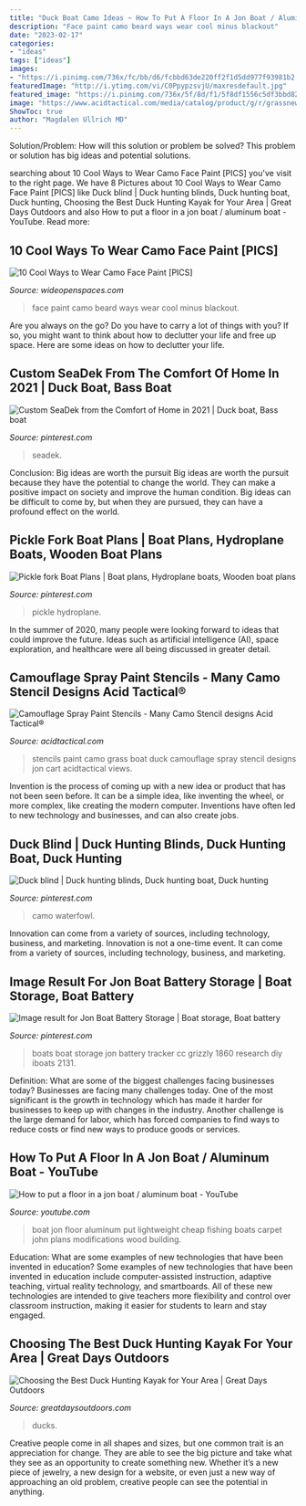 ```yaml
---
title: "Duck Boat Camo Ideas ~ How To Put A Floor In A Jon Boat / Aluminum Boat"
description: "Face paint camo beard ways wear cool minus blackout"
date: "2023-02-17"
categories:
- "ideas"
tags: ["ideas"]
images:
- "https://i.pinimg.com/736x/fc/bb/d6/fcbbd63de220ff2f1d5dd977f93981b2.jpg"
featuredImage: "http://i.ytimg.com/vi/C0PpypzsvjU/maxresdefault.jpg"
featured_image: "https://i.pinimg.com/736x/5f/8d/f1/5f8df1556c5df3bbd82d6c11bfffd449.jpg"
image: "https://www.acidtactical.com/media/catalog/product/g/r/grassnewa_b.jpg"
ShowToc: true
author: "Magdalen Ullrich MD"
---
```



Solution/Problem: How will this solution or problem be solved?
This problem or solution has big ideas and potential solutions.

	

		
searching about 10 Cool Ways to Wear Camo Face Paint [PICS] you've visit to the right page. We have 8 Pictures about 10 Cool Ways to Wear Camo Face Paint [PICS] like Duck blind | Duck hunting blinds, Duck hunting boat, Duck hunting, Choosing the Best Duck Hunting Kayak for Your Area | Great Days Outdoors and also How to put a floor in a jon boat / aluminum boat - YouTube. Read more:
		
    
## 10 Cool Ways To Wear Camo Face Paint [PICS]

<img loading=lazy src="http://cdn0.wideopenspaces.com/wp-content/uploads/2014/10/Facepaint4.jpg" onerror="this.onerror=null;this.src='https://tse3.mm.bing.net/th?id=OIP.IuJ-vKxWuhoFnjikAhQZrAHaLK&amp;pid=15.1';" alt="10 Cool Ways to Wear Camo Face Paint [PICS]">

_Source: wideopenspaces.com_

>face paint camo beard ways wear cool minus blackout. 

	

Are you always on the go? Do you have to carry a lot of things with you? If so, you might want to think about how to declutter your life and free up space. Here are some ideas on how to declutter your life.

    
## Custom SeaDek From The Comfort Of Home In 2021 | Duck Boat, Bass Boat

<img loading=lazy src="https://i.pinimg.com/736x/2e/f7/d2/2ef7d2e62327b5f34da9e72eba17a4c2.jpg" onerror="this.onerror=null;this.src='https://tse1.mm.bing.net/th?id=OIP.mjay_9xVYsJZYFqN87zpCwHaJ3&amp;pid=15.1';" alt="Custom SeaDek from the Comfort of Home in 2021 | Duck boat, Bass boat">

_Source: pinterest.com_

>seadek. 

	

Conclusion: Big ideas are worth the pursuit
Big ideas are worth the pursuit because they have the potential to change the world. They can make a positive impact on society and improve the human condition. Big ideas can be difficult to come by, but when they are pursued, they can have a profound effect on the world.

    
## Pickle Fork Boat Plans | Boat Plans, Hydroplane Boats, Wooden Boat Plans

<img loading=lazy src="https://i.pinimg.com/736x/fc/bb/d6/fcbbd63de220ff2f1d5dd977f93981b2.jpg" onerror="this.onerror=null;this.src='https://tse3.mm.bing.net/th?id=OIP.16G3ziW3uiburX5gGhgPiQHaEU&amp;pid=15.1';" alt="Pickle fork Boat Plans | Boat plans, Hydroplane boats, Wooden boat plans">

_Source: pinterest.com_

>pickle hydroplane. 

	

In the summer of 2020, many people were looking forward to ideas that could improve the future. Ideas such as artificial intelligence (AI), space exploration, and healthcare were all being discussed in greater detail. 

    
## Camouflage Spray Paint Stencils - Many Camo Stencil Designs Acid Tactical®

<img loading=lazy src="https://www.acidtactical.com/media/catalog/product/g/r/grassnewa_b.jpg" onerror="this.onerror=null;this.src='https://tse4.mm.bing.net/th?id=OIP.Uf0jl84IvH8CjaGviXE87QHaFw&amp;pid=15.1';" alt="Camouflage Spray Paint Stencils - Many Camo Stencil designs Acid Tactical®">

_Source: acidtactical.com_

>stencils paint camo grass boat duck camouflage spray stencil designs jon cart acidtactical views. 

	

Invention is the process of coming up with a new idea or product that has not been seen before. It can be a simple idea, like inventing the wheel, or more complex, like creating the modern computer. Inventions have often led to new technology and businesses, and can also create jobs.

    
## Duck Blind | Duck Hunting Blinds, Duck Hunting Boat, Duck Hunting

<img loading=lazy src="https://i.pinimg.com/736x/5f/8d/f1/5f8df1556c5df3bbd82d6c11bfffd449.jpg" onerror="this.onerror=null;this.src='https://tse4.mm.bing.net/th?id=OIP.SX2Zs32S-_EyqrkYXXKHtQHaJ3&amp;pid=15.1';" alt="Duck blind | Duck hunting blinds, Duck hunting boat, Duck hunting">

_Source: pinterest.com_

>camo waterfowl. 

	

Innovation can come from a variety of sources, including technology, business, and marketing.
Innovation is not a one-time event. It can come from a variety of sources, including technology, business, and marketing.

    
## Image Result For Jon Boat Battery Storage | Boat Storage, Boat Battery

<img loading=lazy src="https://i.pinimg.com/originals/ac/6f/6d/ac6f6d6e593de7d05572f6bc4f0abf55.jpg" onerror="this.onerror=null;this.src='https://tse1.mm.bing.net/th?id=OIP.A97bsjTcv0fg1Ic2Djzu7wHaE8&amp;pid=15.1';" alt="Image result for Jon Boat Battery Storage | Boat storage, Boat battery">

_Source: pinterest.com_

>boats boat storage jon battery tracker cc grizzly 1860 research diy iboats 2131. 

	

Definition: What are some of the biggest challenges facing businesses today?
Businesses are facing many challenges today. One of the most significant is the growth in technology which has made it harder for businesses to keep up with changes in the industry. Another challenge is the large demand for labor, which has forced companies to find ways to reduce costs or find new ways to produce goods or services.

    
## How To Put A Floor In A Jon Boat / Aluminum Boat - YouTube

<img loading=lazy src="http://i.ytimg.com/vi/C0PpypzsvjU/maxresdefault.jpg" onerror="this.onerror=null;this.src='https://tse4.mm.bing.net/th?id=OIP.TTfmBi0M06gqfNN9xkZLbQHaEK&amp;pid=15.1';" alt="How to put a floor in a jon boat / aluminum boat - YouTube">

_Source: youtube.com_

>boat jon floor aluminum put lightweight cheap fishing boats carpet john plans modifications wood building. 

	

Education: What are some examples of new technologies that have been invented in education?
Some examples of new technologies that have been invented in education include computer-assisted instruction, adaptive teaching, virtual reality technology, and smartboards. All of these new technologies are intended to give teachers more flexibility and control over classroom instruction, making it easier for students to learn and stay engaged.

    
## Choosing The Best Duck Hunting Kayak For Your Area | Great Days Outdoors

<img loading=lazy src="https://greatdaysoutdoors.com/wp-content/uploads/2021/01/Graham-Tayloe_hunting_2-1024x684.jpg" onerror="this.onerror=null;this.src='https://tse1.mm.bing.net/th?id=OIP.J5EzFx6FnPYt_EsmdTsT2gHaE8&amp;pid=15.1';" alt="Choosing the Best Duck Hunting Kayak for Your Area | Great Days Outdoors">

_Source: greatdaysoutdoors.com_

>ducks. 

	

Creative people come in all shapes and sizes, but one common trait is an appreciation for change. They are able to see the big picture and take what they see as an opportunity to create something new. Whether it’s a new piece of jewelry, a new design for a website, or even just a new way of approaching an old problem, creative people can see the potential in anything.

